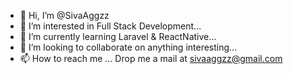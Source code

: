 - 👋 Hi, I’m @SivaAggzz
- 👀 I’m interested in Full Stack Development...
- 🌱 I’m currently learning Laravel & ReactNative...
- 💞️ I’m looking to collaborate on anything interesting...
- 📫 How to reach me ... Drop me a mail at sivaaggzz@gmail.com


<!---
SivaAggzz/SivaAggzz is a ✨ special ✨ repository because its `README.md` (this file) appears on your GitHub profile.
You can click the Preview link to take a look at your changes.
--->
